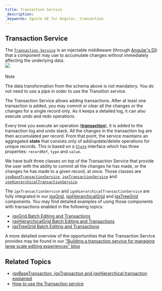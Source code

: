 ```yaml
---
title: Transaction Service
_description: 
_keywords: Ignite UI for Angular, transaction
---
```



## Transaction Service

The [`Transaction Service`]({environment:angularApiUrl}/classes/igxtransactionservice.html) is an injectable middleware (through [Angular's DI](https://angular.io/guide/dependency-injection)) that a component may use to accumulate changes without immediately affecting the underlying data.
    <img src="https://cdn-images-1.medium.com/max/800/1*O-6DidcFW_XCSqgKRfXf_Q.png"
        style="display:flex;max-height:400px;margin:auto auto 20px auto;" />

> [!NOTE]
> The data transformation from the schema above is not mandatory. You do not need to use a pipe in order to use the Transition service.

The Transaction Service allows adding transactions. After at least one transaction is added, you may commit or clear all the changes or the changes for a single record only. As it keeps a detailed log, it can also execute undo and redo operations.

Every time you execute an operation ([**transaction**]({environment:angularApiUrl}/interfaces/transaction.html)), it is added to the transaction log and undo stack. All the changes in the transaction log are then accumulated per record. From that point, the service maintains an aggregated **state** that consists only of add/update/delete operations for unique records. This is based on a [`State`]({environment:angularApiUrl}/interfaces/state.html) interface which has three properties: `recordRef`, `type` and `value`.

We have built three classes on top of the Transaction Service that provide the user with the ability to commit all the changes he has made, or the changes he has made to a given record, at once. Those classes are [`igxBaseTransactionService`]({environment:angularApiUrl}/classes/igxbasetransactionservice.html), [`igxTransactionService`]({environment:angularApiUrl}/classes/igxtransactionservice.html) and [`igxHierarchicalTransactionService`]({environment:angularApiUrl}/classes/igxhierarchicaltransactionservice.html).

The `igxTransactionService` and `igxHierarchicalTransactionService` are fully integrated in our [igxGrid]({environment:angularApiUrl}/classes/igxgridcomponent.html), [igxHierarchicalGrid]({environment:angularApiUrl}/classes/igxhierarchicalgridcomponent.html) and [igxTreeGrid]({environment:angularApiUrl}/classes/igxtreegridcomponent.html) components. You may find detailed examples of using those components with transactions enabled in the following topics:
* [igxGrid Batch Editing and Transactions](grid/batch_editing.md)
* [igxHierarchicalGrid Batch Editing and Transactions](hierarchicalgrid/batch_editing.md)
* [igxTreeGrid Batch Editing and Transactions](treegrid/batch_editing.md)

A more detailed overview of the opportunities that the Transaction Service provides may be found in our ["Building a transaction service for managing large scale editing experiences" blog](https://blog.angular.io/building-a-transaction-service-for-managing-large-scale-editing-experiences-ded666eafd5e)

## Related Topics

* [igxBaseTransaction, igxTransaction and igxHierarchical transaction explained](transaction-how-to.md)
* [How to use the Transaction service](transaction-example.md)
